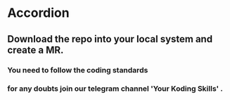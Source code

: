 # Accordion

## Download the repo into your local system and create a MR. 

### You need to follow the coding standards

### for any doubts join our telegram channel 'Your Koding Skills' .
